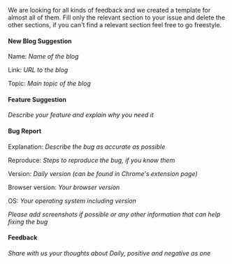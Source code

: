 We are looking for all kinds of feedback and we created a template for almost all of them.
Fill only the relevant section to your issue and delete the other sections, if you can't find a relevant section feel free to go freestyle.


#### New Blog Suggestion

Name: *Name of the blog*

Link: *URL to the blog*

Topic: *Main topic of the blog*


#### Feature Suggestion

*Describe your feature and explain why you need it*


#### Bug Report

Explanation: *Describe the bug as accurate as possible*

Reproduce: *Steps to reproduce the bug, if you know them*

Version: *Daily version (can be found in Chrome's extension page)*

Browser version: *Your browser version*

OS: *Your operating system including version*

*Please add screenshots if possible or any other information that can help fixing the bug*


#### Feedback

*Share with us your thoughts about Daily, positive and negative as one*


